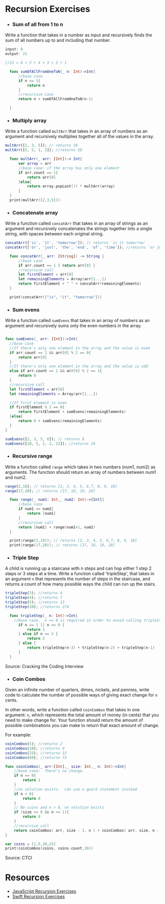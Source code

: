 # Recursion Exercises

- ### Sum of all from 1 to n

Write a function that takes in a number as input and recursively finds the sum of all numbers up to and including that number.

```js
input: 6
output: 21

//21 = 6 + 5 + 4 + 3 + 2 + 1
```
```swift
  func sumOfAllFromOneToN(_ n: Int)->Int{
      //base case
      if n <= 1{
          return n
      }
      //recursive case
      return n + sumOfAllFromOneToN(n-1)

  }
```

- ### Multiply array

Write a function called `multArr` that takes in an array of numbers as an argument and recursively multiplies together all of the values in the array.

```js
multArr([2, 3, 5]); // returns 30
multArr([5, 5, 1, 2]); //returns 50
```
```swift
  func multArr(_ arr: [Int])-> Int{
      var array = arr
      //base case: if the array has only one element
      if arr.count == 1{
          return arr[0]
      }else{
          return array.popLast()! * multArr(array)
      }
  }
  print(multArr([2,3,5]))
```

- ### Concatenate array

Write a function called `concatArr` that takes in an array of strings as an argument and recursively concatenates the strings together into a single string, with spaces between each original string.

```js
concatArr(['is', 'it', 'tomorrow']); // returns 'is it tomorrow'
concatArr(['or', 'just', 'the', 'end', 'of', 'time']); //returns 'or just the end of time'
```

```swift
  func concatArr(_ arr: [String]) -> String {
      //base case
      if arr.count == 1 { return arr[0] }
      //recursive call
      let firstElement = arr[0]
      let remainingElements = Array(arr[1...])
      return firstElement + " " + concatArr(remainingElements)
  }

  print(concatArr(["is", "it", "tomorrow"]))
```

- ### Sum evens

Write a function called `sumEvens` that takes in an array of numbers as an argument and recursively sums only the even numbers in the array.

```swift

func sumEvens(_ arr: [Int])->Int{
  //base case
  //If there's only one element in the array and the value is even
  if arr.count == 1 && arr[0] % 2 == 0{
      return arr[0]
  }
  //If there's only one element in the array and the value is odd
  else if arr.count == 1 && arr[0] % 2 == 1{
      return 0
  }
  //recursive call
  let firstElement = arr[0]
  let remainingElements = Array(arr[1...])

  //If first element is even
  if firstElement % 2 == 0{
      return firstElement + sumEvens(remainingElements)
  }else{
      return 0 + sumEvens(remainingElements)
  }
}

```

```js
sumEvens([2, 3, 5, 6]); // returns 8
sumEvens([10, 5, 1, 2, 12]); //returns 24
```

- ### Recursive range

Write a function called `range` which takes in two numbers (num1, num2) as arguments. The function should return an array of numbers between num1 and num2.

```js
range(2,10); // returns [2, 3, 4, 5, 6,7, 8, 9, 10]
range(17,20); // returns [17, 18, 19, 20]
```
```swift
  func range(_ num1: Int,_ num2: Int)->[Int]{
      //base case
      if num1 == num2{
          return [num1]
      }
      //recursive call
      return [num1] + range(num1+1, num2)
  }

  print(range(2,10)); // returns [2, 3, 4, 5, 6,7, 8, 9, 10]
  print(range(17,20)); // returns [17, 18, 19, 20]
```


- ### Triple Step

A child is running up a staircase with n steps and can hop either 1 step 2 steps or 3 steps at a time. Write a function called 'tripleStep', that takes in an argument `n` that represents the number of steps in the staircase, and returns a count of how many possible ways the child can run up the stairs.

```js
tripleStep(3); //returns 4
tripleStep(4); //returns 7
tripleStep(5); //returns 13
tripleStep(10); //returns 274
```
```swift
  func tripleStep(_ n: Int)->Int{
    //base case.  n == 0 is required in order to avoid calling tripleStep(0-1)
      if n == 1 || n == 0 {
          return 1
      } else if n == 2 {
          return 2
      } else {
          return tripleStep(n-3) + tripleStep(n-2) + tripleStep(n-1)
      }
  }
```

Source: Cracking the Coding Interview

- ### Coin Combos

Given an infinite number of quarters, dimes, nickels, and pennies, write code to calculate the number of possible ways of giving exact change for `n` cents.

In other words, write a function called `coinCombos` that takes in one argument: `n`, which represents the total amount of money (in cents) that you need to make change for. Your function should return the amount of possible combinations you can make to return that exact amount of change.

For example:
```js
coinCombos(5); //returns 2
coinCombos(10); //returns 4
coinCombos(25); //returns 13
coinCombos(60); //returns 73
```

```swift
func coinCombos(_ arr:[Int],_ size: Int,_ n: Int)->Int{
    //base case:  There's no change.
    if n == 0{
        return 1
    }
    //no solution exists.  can use a guard statement instead
    if n < 0{
        return 0
    }
    // No coins and n > 0, no solution exists
    if (size <= 0 && n >= 1){
        return 0
    }
    //recursive call
    return coinCombos( arr, size - 1, n ) + coinCombos( arr, size, n - arr[size - 1] )
}

var coins = [1,5,10,25]
print(coinCombos(coins, coins.count,10))
```

Source: CTCI

# Resources
- [JavaScript Recursion Exercises](http://www.w3resource.com/javascript-exercises/javascript-recursion-functions-exercises.php)
- [Swift Recursion Exercises](https://www.weheartswift.com/recursion/)
